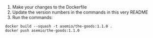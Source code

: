 1. Make your changes to the Dockerfile
2. Update the version numbers in the commands in this very README
3. Run the commands:

```
docker build --squash -t asemio/the-goods:1.1.0 .
docker push asemio/the-goods:1.1.0
```
